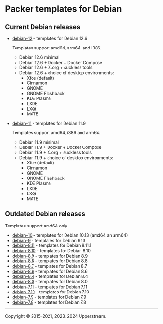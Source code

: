 # Packer templates for Debian

## Current Debian releases

* [debian-12](debian-12/README.md) - templates for Debian 12.6

  Templates support amd64, arm64, and i386.

  * Debian 12.6 minimal
  * Debian 12.6 + Docker + Docker Compose
  * Debian 12.6 + X.org + suckless tools
  * Debian 12.6 + choice of desktop environments:
    * Xfce (default)
    * Cinnamon
    * GNOME
    * GNOME Flashback
    * KDE Plasma
    * LXDE
    * LXQt
    * MATE

* [debian-11](debian-11/README.md) - templates for Debian 11.9

  Templates support amd64, i386 and arm64.

  * Debian 11.9 minimal
  * Debian 11.9 + Docker + Docker Compose
  * Debian 11.9 + X.org + suckless tools
  * Debian 11.9 + choice of desktop environments:
    * Xfce (default)
    * Cinnamon
    * GNOME
    * GNOME Flashback
    * KDE Plasma
    * LXDE
    * LXQt
    * MATE

## Outdated Debian releases

Templates support amd64 only.

* [debian-10](debian-10/README.md) - templates for Debian 10.13 (amd64 an arm64)
* [debian-9](debian-9/README.md) - templates for Debian 9.13
* [debian-8.11](debian-8.11/README.md) - templates for Debian 8.11.1
* [debian-8.10](debian-8.10/README.md) - templates for Debian 8.10
* [debian-8.9](debian-8.9/README.md) - templates for Debian 8.9
* [debian-8.8](debian-8.8/README.md) - templates for Debian 8.8
* [debian-8.7](debian-8.7/README.md) - templates for Debian 8.7
* [debian-8.6](debian-8.6/README.md) - templates for Debian 8.6
* [debian-8.4](debian-8.4/README.md) - templates for Debian 8.4
* [debian-8.0](debian-8.0/README.md) - templates for Debian 8.0
* [debian-7.11](debian-7.11/README.md) - templates for Debian 7.11
* [debian-7.10](debian-7.10/README.md) - templates for Debian 7.10
* [debian-7.9](debian-7.9/README.md) - templates for Debian 7.9
* [debian-7.8](debian-7.8/README.md) - templates for Debian 7.8

- - -

Copyright &copy; 2015-2021, 2023, 2024 Upperstream.
